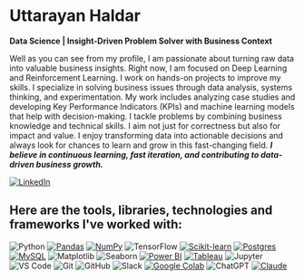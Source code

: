                                                                         
# Uttarayan Haldar 
   **Data Science | Insight-Driven Problem Solver with Business Context**


Well as you can see from my profile, I am passionate about turning raw data into valuable business insights. Right now, I am focused on Deep Learning and Reinforcement Learning. I work on hands-on projects 
to improve my skills. I specialize in solving business issues through data analysis, systems thinking, and experimentation. My work includes analyzing case studies and developing Key Performance Indicators 
(KPIs) and machine learning models that help with decision-making.
I tackle problems by combining business knowledge and technical skills. I aim not just for correctness but also for impact and value. I enjoy transforming data into actionable decisions and always look for 
chances to learn and grow in this fast-changing field. 
***I believe in continuous learning, fast iteration, and contributing to data-driven business growth.***

[![LinkedIn](https://custom-icon-badges.demolab.com/badge/LinkedIn-0A66C2?logo=linkedin-white&logoColor=fff)](#)

## Here are the tools, libraries, technologies and frameworks I've worked with:
![Python](https://img.shields.io/badge/Python-3776AB?style=for-the-badge&logo=python&logoColor=white)
[![Pandas](https://img.shields.io/badge/Pandas-150458?logo=pandas&logoColor=fff)](#)
[![NumPy](https://img.shields.io/badge/NumPy-4DABCF?logo=numpy&logoColor=fff)](#)
![TensorFlow](https://img.shields.io/badge/TensorFlow-%23FF6F00.svg?style=for-the-badge&logo=TensorFlow&logoColor=white)
[![Scikit-learn](https://img.shields.io/badge/-scikit--learn-%23F7931E?logo=scikit-learn&logoColor=white)](#) [![Postgres](https://img.shields.io/badge/Postgres-%23316192.svg?logo=postgresql&logoColor=white)](#) [![MySQL](https://img.shields.io/badge/MySQL-4479A1?logo=mysql&logoColor=fff)](#)  ![Matplotlib](https://img.shields.io/badge/Matplotlib-323330?style=for-the-badge&logo=matplotlib&logoColor=white) ![Seaborn](https://img.shields.io/badge/Seaborn-2A2D3E?style=for-the-badge&logo=python&logoColor=white)
[![Power BI](https://custom-icon-badges.demolab.com/badge/Power%20BI-F1C912?logo=power-bi&logoColor=fff)](#) [![Tableau](https://custom-icon-badges.demolab.com/badge/Tableau-0176D3?logo=tableau&logoColor=fff)](#)
![Jupyter](https://img.shields.io/badge/Jupyter-F37626?style=for-the-badge&logo=jupyter&logoColor=white) ![VS Code](https://img.shields.io/badge/VS%20Code-007ACC?style=for-the-badge&logo=visual-studio-code&logoColor=white) ![Git](https://img.shields.io/badge/Git-F05032?style=for-the-badge&logo=git&logoColor=white) ![GitHub](https://img.shields.io/badge/GitHub-181717?style=for-the-badge&logo=github&logoColor=white) ![Slack](https://img.shields.io/badge/Slack-4A154B?style=for-the-badge&logo=slack&logoColor=white) [![Google Colab](https://img.shields.io/badge/Google%20Colab-F9AB00?logo=googlecolab&logoColor=fff)](#)
![ChatGPT](https://img.shields.io/badge/chatGPT-74aa9c?style=for-the-badge&logo=openai&logoColor=white)
[![Claude](https://img.shields.io/badge/Claude-D97757?logo=claude&logoColor=fff)](#)


